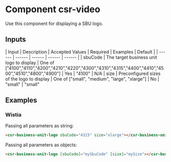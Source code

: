 # Component csr-video

Use this component for displaying a SBU logo.

## Inputs
| Input | Description | Accepted Values | Required | Examples | Default |
| ------ | ------ | ------ | ------ | ------ |
| sbuCode | The target business unit logo to display | One of ["4100","4110","4200","4210","4220","4300","4310","4315","4400","4410","4500","4510","4800","4900"] | Yes | "4100" | N/A
| size | Preconfigured sizes of the logo to display | One of ["small", "medium", "large", "xlarge"] | No | "small" | "small"

## Examples

### Wistia
Passing all parameters as string:
```html
<csr-business-unit-logo sbuCode="4315" size="xlarge"></csr-business-unit-logo>
```

Passing all parameters as objects:
```html
<csr-business-unit-logo [sbuCode]="mySbuCode" [size]="mySize"></csr-business-unit-logo>
```
